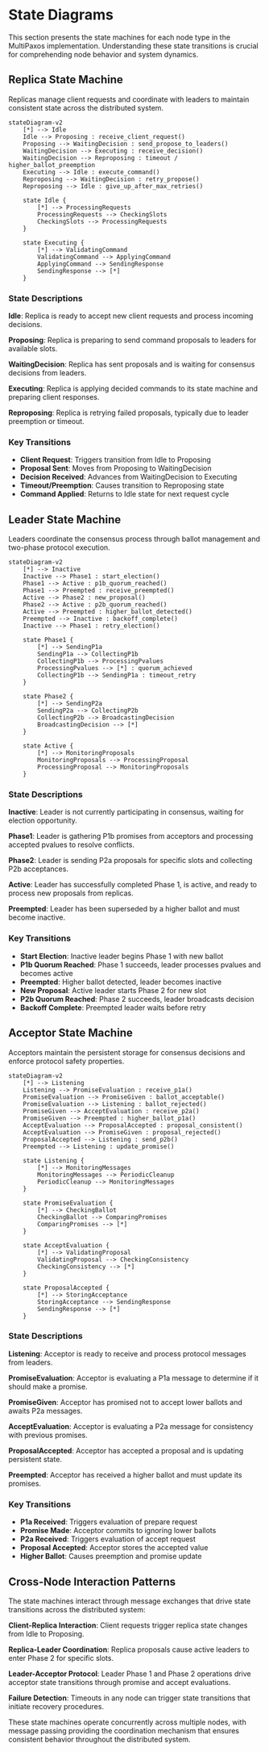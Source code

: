 # State Diagrams

This section presents the state machines for each node type in the MultiPaxos implementation. Understanding these state transitions is crucial for comprehending node behavior and system dynamics.

## Replica State Machine

Replicas manage client requests and coordinate with leaders to maintain consistent state across the distributed system.

```mermaid
stateDiagram-v2
    [*] --> Idle
    Idle --> Proposing : receive_client_request()
    Proposing --> WaitingDecision : send_propose_to_leaders()
    WaitingDecision --> Executing : receive_decision()
    WaitingDecision --> Reproposing : timeout / higher_ballot_preemption
    Executing --> Idle : execute_command()
    Reproposing --> WaitingDecision : retry_propose()
    Reproposing --> Idle : give_up_after_max_retries()

    state Idle {
        [*] --> ProcessingRequests
        ProcessingRequests --> CheckingSlots
        CheckingSlots --> ProcessingRequests
    }

    state Executing {
        [*] --> ValidatingCommand
        ValidatingCommand --> ApplyingCommand
        ApplyingCommand --> SendingResponse
        SendingResponse --> [*]
    }
```

### State Descriptions

**Idle**: Replica is ready to accept new client requests and process incoming decisions.

**Proposing**: Replica is preparing to send command proposals to leaders for available slots.

**WaitingDecision**: Replica has sent proposals and is waiting for consensus decisions from leaders.

**Executing**: Replica is applying decided commands to its state machine and preparing client responses.

**Reproposing**: Replica is retrying failed proposals, typically due to leader preemption or timeout.

### Key Transitions

- **Client Request**: Triggers transition from Idle to Proposing
- **Proposal Sent**: Moves from Proposing to WaitingDecision
- **Decision Received**: Advances from WaitingDecision to Executing
- **Timeout/Preemption**: Causes transition to Reproposing state
- **Command Applied**: Returns to Idle state for next request cycle

## Leader State Machine

Leaders coordinate the consensus process through ballot management and two-phase protocol execution.

```mermaid
stateDiagram-v2
    [*] --> Inactive
    Inactive --> Phase1 : start_election()
    Phase1 --> Active : p1b_quorum_reached()
    Phase1 --> Preempted : receive_preempted()
    Active --> Phase2 : new_proposal()
    Phase2 --> Active : p2b_quorum_reached()
    Active --> Preempted : higher_ballot_detected()
    Preempted --> Inactive : backoff_complete()
    Inactive --> Phase1 : retry_election()

    state Phase1 {
        [*] --> SendingP1a
        SendingP1a --> CollectingP1b
        CollectingP1b --> ProcessingPvalues
        ProcessingPvalues --> [*] : quorum_achieved
        CollectingP1b --> SendingP1a : timeout_retry
    }

    state Phase2 {
        [*] --> SendingP2a
        SendingP2a --> CollectingP2b
        CollectingP2b --> BroadcastingDecision
        BroadcastingDecision --> [*]
    }

    state Active {
        [*] --> MonitoringProposals
        MonitoringProposals --> ProcessingProposal
        ProcessingProposal --> MonitoringProposals
    }
```

### State Descriptions

**Inactive**: Leader is not currently participating in consensus, waiting for election opportunity.

**Phase1**: Leader is gathering P1b promises from acceptors and processing accepted pvalues to resolve conflicts.

**Phase2**: Leader is sending P2a proposals for specific slots and collecting P2b acceptances.

**Active**: Leader has successfully completed Phase 1, is active, and ready to process new proposals from replicas.

**Preempted**: Leader has been superseded by a higher ballot and must become inactive.

### Key Transitions

- **Start Election**: Inactive leader begins Phase 1 with new ballot
- **P1b Quorum Reached**: Phase 1 succeeds, leader processes pvalues and becomes active
- **Preempted**: Higher ballot detected, leader becomes inactive
- **New Proposal**: Active leader starts Phase 2 for new slot
- **P2b Quorum Reached**: Phase 2 succeeds, leader broadcasts decision
- **Backoff Complete**: Preempted leader waits before retry

## Acceptor State Machine

Acceptors maintain the persistent storage for consensus decisions and enforce protocol safety properties.

```mermaid
stateDiagram-v2
    [*] --> Listening
    Listening --> PromiseEvaluation : receive_p1a()
    PromiseEvaluation --> PromiseGiven : ballot_acceptable()
    PromiseEvaluation --> Listening : ballot_rejected()
    PromiseGiven --> AcceptEvaluation : receive_p2a()
    PromiseGiven --> Preempted : higher_ballot_p1a()
    AcceptEvaluation --> ProposalAccepted : proposal_consistent()
    AcceptEvaluation --> PromiseGiven : proposal_rejected()
    ProposalAccepted --> Listening : send_p2b()
    Preempted --> Listening : update_promise()

    state Listening {
        [*] --> MonitoringMessages
        MonitoringMessages --> PeriodicCleanup
        PeriodicCleanup --> MonitoringMessages
    }

    state PromiseEvaluation {
        [*] --> CheckingBallot
        CheckingBallot --> ComparingPromises
        ComparingPromises --> [*]
    }

    state AcceptEvaluation {
        [*] --> ValidatingProposal
        ValidatingProposal --> CheckingConsistency
        CheckingConsistency --> [*]
    }

    state ProposalAccepted {
        [*] --> StoringAcceptance
        StoringAcceptance --> SendingResponse
        SendingResponse --> [*]
    }
```

### State Descriptions

**Listening**: Acceptor is ready to receive and process protocol messages from leaders.

**PromiseEvaluation**: Acceptor is evaluating a P1a message to determine if it should make a promise.

**PromiseGiven**: Acceptor has promised not to accept lower ballots and awaits P2a messages.

**AcceptEvaluation**: Acceptor is evaluating a P2a message for consistency with previous promises.

**ProposalAccepted**: Acceptor has accepted a proposal and is updating persistent state.

**Preempted**: Acceptor has received a higher ballot and must update its promises.

### Key Transitions

- **P1a Received**: Triggers evaluation of prepare request
- **Promise Made**: Acceptor commits to ignoring lower ballots
- **P2a Received**: Triggers evaluation of accept request
- **Proposal Accepted**: Acceptor stores the accepted value
- **Higher Ballot**: Causes preemption and promise update

## Cross-Node Interaction Patterns

The state machines interact through message exchanges that drive state transitions across the distributed system:

**Client-Replica Interaction**: Client requests trigger replica state changes from Idle to Proposing.

**Replica-Leader Coordination**: Replica proposals cause active leaders to enter Phase 2 for specific slots.

**Leader-Acceptor Protocol**: Leader Phase 1 and Phase 2 operations drive acceptor state transitions through promise and accept evaluations.

**Failure Detection**: Timeouts in any node can trigger state transitions that initiate recovery procedures.

These state machines operate concurrently across multiple nodes, with message passing providing the coordination mechanism that ensures consistent behavior throughout the distributed system.
